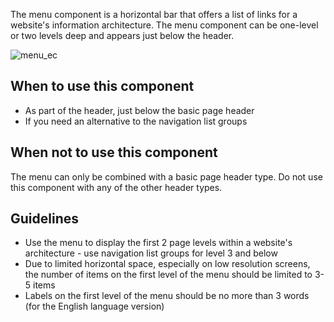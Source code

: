 The menu component is a horizontal bar that offers a list of links for a website's information architecture. The menu component can be one-level or two levels deep and appears just below the header.

![menu_ec](https://inno-ecl.s3.amazonaws.com/media/images/EC/Menu/Menu_EC.png)

## When to use this component

- As part of the header, just below the basic page header
- If you need an alternative to the navigation list groups

## When not to use this component

The menu can only be combined with a basic page header type. Do not use this component with any of the other header types.

## Guidelines

- Use the menu to display the first 2 page levels within a website's architecture - use navigation list groups for level 3 and below
- Due to limited horizontal space, especially on low resolution screens, the number of items on the first level of the menu should be limited to 3-5 items
- Labels on the first level of the menu should be no more than 3 words (for the English language version)
